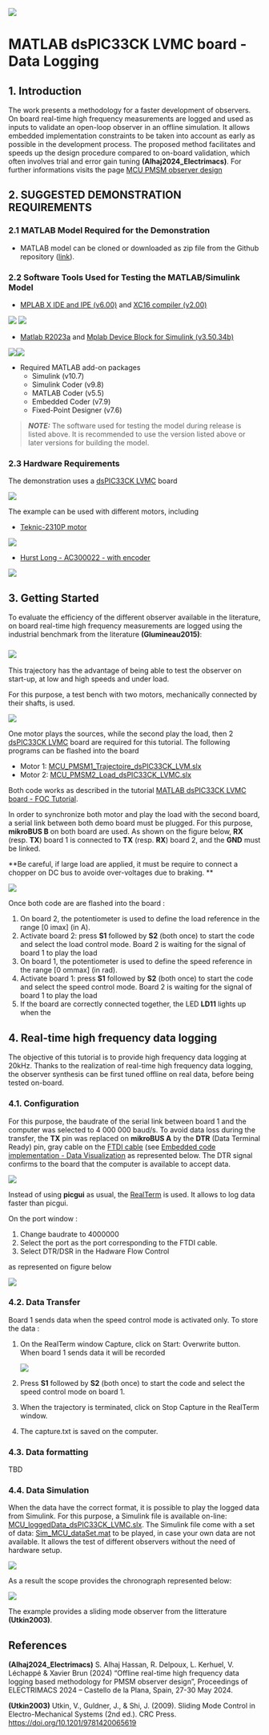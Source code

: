 ![](../../img/logo.png)

# MATLAB dsPIC33CK LVMC board - Data Logging

## 1. Introduction

The work presents a methodology for a faster development of observers.  On board real-time high frequency measurements are logged and used as  inputs to validate an open-loop observer in an offline simulation. It  allows embedded implementation constraints to be taken into account as  early as possible in the development process. The proposed method  facilitates and speeds up the design procedure compared to on-board  validation, which often involves trial and error gain tuning **(Alhaj2024_Electrimacs)**. For further informations visits the page [MCU PMSM observer design](https://ctrl-elec.fr/mcu_electric_motor_avanced_control_sensorless.html) 

## 2. SUGGESTED DEMONSTRATION REQUIREMENTS

### 2.1 MATLAB Model Required for the Demonstration

- MATLAB model can be cloned or downloaded as zip file from the Github repository ([link](https://github.com/rdelpoux/ctrl-elec/tree/main/MCU/vectorControl)).

### 2.2 Software Tools Used for Testing the MATLAB/Simulink Model

- [MPLAB X IDE and IPE (v6.00)](https://www.microchip.com/en-us/tools-resources/develop/mplab-x-ide) and [XC16 compiler (v2.00)](https://www.microchip.com/en-us/tools-resources/develop/mplab-xc-compilers)

[<img src="/home/rdelpoux/Documents/Travail/Recherche/Moteurs/ctrl-elec/github/ctrl-elec/MCU/vectorControl/img/vectorControl/mplab-xide.png" />](https://www.microchip.com/en-us/tools-resources/develop/mplab-x-ide) [<img src="/home/rdelpoux/Documents/Travail/Recherche/Moteurs/ctrl-elec/github/ctrl-elec/MCU/vectorControl/img/vectorControl/xc-compiler.png"/>](https://www.microchip.com/en-us/tools-resources/develop/mplab-xc-compilers)



- [Matlab R2023a](https://fr.mathworks.com/) and [Mplab Device Block for Simulink (v3.50.34b)](https://fr.mathworks.com/matlabcentral/fileexchange/71892-mplab-device-blocks-for-simulink-dspic-pic32-and-sam-mcu)

[<img src="/home/rdelpoux/Documents/Travail/Recherche/Moteurs/ctrl-elec/github/ctrl-elec/MCU/vectorControl/img/vectorControl/Matlab_Logo.png"/>](https://fr.mathworks.com/)[<img src="/home/rdelpoux/Documents/Travail/Recherche/Moteurs/ctrl-elec/github/ctrl-elec/MCU/vectorControl/img/vectorControl/mplab-deviceblocksforsimulink-whitebackground.png"/>](https://fr.mathworks.com/matlabcentral/fileexchange/71892-mplab-device-blocks-for-simulink-dspic-pic32-and-sam-mcu)

- Required MATLAB add-on packages
  - Simulink (v10.7)
  - Simulink Coder (v9.8)
  - MATLAB Coder (v5.5)
  - Embedded Coder (v7.9)
  - Fixed-Point Designer (v7.6)

> **_NOTE:_**
> The software used for testing the model during release is listed above. It is recommended to use the version listed above or later versions for building the model.

### 2.3 Hardware Requirements

The demonstration uses a [dsPIC33CK LVMC](https://www.microchip.com/en-us/development-tool/dm330031) board

<img src="/home/rdelpoux/Documents/Travail/Recherche/Moteurs/ctrl-elec/github/ctrl-elec/MCU/vectorControl/img/vectorControl/3182-dm330031.jpg" />

The example can be used with different motors, including

- [Teknic-2310P motor](https://www.digikey.fr/fr/products/detail/texas-instruments/LVSERVOMTR/5005342)

<img src="/home/rdelpoux/Documents/Travail/Recherche/Moteurs/ctrl-elec/github/ctrl-elec/MCU/vectorControl/img/vectorControl/hudson_03.jpg" />

- [Hurst Long - AC300022 - with encoder](https://fr.farnell.com/en-FR/microchip/ac300022/bldc-motor-3-phase-w-encoder/dp/1688718)

<img src="../../img/vectorControl/Hurst.jpg" />

## 3. Getting Started

To evaluate the efficiency of the different observer available in the literature, on board real-time high frequency measurements are logged using the industrial benchmark from the literature **(Glumineau2015)**:

### ![](https://ctrl-elec.fr/img/AdvancedControl/Observer/referenceTrajectory.png)

This trajectory has the advantage of being able to test the observer on start-up, at low and high speeds and under load. 

For this purpose, a test bench with two motors, mechanically connected by their shafts, is used.

![](https://ctrl-elec.fr/img/education/banc.JPG)

One motor plays the sources, while the second play the load, then 2 [dsPIC33CK LVMC](https://www.microchip.com/en-us/development-tool/dm330031) board are required for this tutorial. The following programs can be flashed into the board

- Motor 1: [MCU_PMSM1_Trajectoire_dsPIC33CK_LVM.slx](https://github.com/rdelpoux/ctrl-elec/blob/main/MCU/dataLogging/MCU_PMSM1_Trajectoire_dsPIC33CK_LVM.slx)
- Motor 2: [MCU_PMSM2_Load_dsPIC33CK_LVMC.slx](https://github.com/rdelpoux/ctrl-elec/blob/main/MCU/dataLogging/MCU_PMSM2_Load_dsPIC33CK_LVMC.slx)

Both code works as described in the tutorial [MATLAB dsPIC33CK LVMC board - FOC Tutorial](https://github.com/rdelpoux/ctrl-elec/blob/main/MCU/vectorControl/README.md).

In order to synchronize both motor and play the load with the second board, a serial link between both demo board must be plugged. For this purpose, **mikroBUS B** on both board are used.  As shown on the figure below, **RX** (resp. **TX**) board 1 is connected to **TX** (resp. **RX**) board 2, and the **GND** must be linked.

**Be careful, if large load are applied, it must be require to connect a chopper on DC bus to avoide over-voltages due to braking. **

![](./../../img/dataLogging/BoardSerial.jpg)

Once both code are are flashed into the board :

1. On board 2, the potentiometer is used to define the load reference in the range [0 imax] (in A).
2. Activate board 2: press **S1** followed by **S2** (both once) to start the code and select the load control mode. Board 2 is waiting for the signal of board 1 to play the load
3. On board 1, the potentiometer is used to define the speed reference in the range [0 ommax] (in rad).
4. Activate board 1: press **S1** followed by **S2** (both once) to start the code and select the speed control mode. Board 2 is waiting for the signal of board 1 to play the load
5. If the board are correctly connected together, the LED **LD11** lights up when the 

## 4. Real-time high frequency data logging

The objective of this tutorial is to provide high frequency data logging at 20kHz. Thanks to the realization of real-time high frequency data logging, the observer synthesis can be first tuned offline on real data, before being tested on-board. 

### 4.1. Configuration

For this purpose, the baudrate of the serial link between board 1 and the computer was selected to 4 000 000 baud/s. To avoid data loss during the transfer, the **TX** pin was replaced on **mikroBUS A** by the **DTR** (Data Terminal Ready) pin, gray cable on the [FTDI cable](https://www.ftdichip.com/Support/Documents/DataSheets/Cables/DS_C232HD_UART_CABLE.pdf) (see [Embedded code implementation - Data Visualization](https://ctrl-elec.fr/mcu_electric_motor_embeddedCode_datavisu.html) as represented below. The DTR signal confirms to the board that the computer is available to accept data.

 ![](./../../img/dataLogging/Serial1.jpg)

Instead of using **picgui** as usual, the [RealTerm](https://realterm.sourceforge.io/) is used. It allows to log data faster than picgui.

On the port window : 

1. Change baudrate to 4000000
2. Select the port as the port corresponding to the FTDI cable. 
3. Select DTR/DSR in the Hadware Flow Control 

as represented on figure below 

![](./../../img/dataLogging/RealTerm1.png)

### 4.2. Data Transfer

Board 1 sends data when the speed control mode is activated only. To store the data : 

1. On the RealTerm window Capture, click on Start: Overwrite button. When board 1 sends data it will be recorded 

   ![](./../../img/dataLogging/RealTerm2.png)

2. Press **S1** followed by **S2** (both once) to start the code and select the speed control mode on board 1. 

3. When the trajectory is terminated, click on Stop Capture in the RealTerm window. 

4. The capture.txt is saved on the computer. 

### 4.3. Data formatting

TBD

### 4.4. Data Simulation

When the data have the correct format, it is possible to play the logged data from Simulink. For this purpose, a Simulink file is available on-line:  [MCU_loggedData_dsPIC33CK_LVMC.slx](https://github.com/rdelpoux/ctrl-elec/blob/main/MCU/dataLogging/MCU_loggedData_dsPIC33CK_LVMC.slx). The Simulink file come with a set of data: [Sim_MCU_dataSet.mat](https://github.com/rdelpoux/ctrl-elec/blob/main/MCU/dataLogging/Sim_MCU_dataSet.mat)  to be played, in case your own data are not available. It allows the test of different observers without the need of hardware setup. 

![](./../../img/dataLogging/Simulinklog.png)

As a result the scope provides the chronograph represented below: 

![](./../../img/dataLogging/SimulationResult.png)

The example provides a sliding mode observer from the litterature **(Utkin2003)**.



## References

**(Alhaj2024_Electrimacs)** S. Alhaj Hassan, R. Delpoux, L. Kerhuel, V. Léchappé & Xavier Brun (2024) “Offline real-time high  frequency data logging based methodology for PMSM observer design”,  Proceedings of ELECTRIMACS 2024 – Castello de la Plana, Spain, 27-30 May 2024.

**(Utkin2003)** Utkin, V., Guldner, J., & Shi, J. (2009). Sliding Mode Control in Electro-Mechanical Systems (2nd ed.). CRC Press. https://doi.org/10.1201/9781420065619